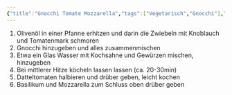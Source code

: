 ```yaml
---
{"title":"Gnocchi Tomate Mozzarella","tags":["Vegetarisch","Gnocchi"],"ingredients":["1 Packung Gnocchi","1 Zwiebel, gewürfelt","1 Knoblauchzehe, gepresst","1 EL Tomatenmark","Salz, Pfeffer, Muskatnuss, Paprikaflocken","250g Kochsahne","Datteltomaten","Basilikum","Mozzarella"]}
---
```


1. Olivenöl in einer Pfanne erhitzen und darin die Zwiebeln mit Knoblauch und
   Tomatenmark schmoren
2. Gnocchi hinzugeben und alles zusammenmischen
3. Etwa ein Glas Wasser mit Kochsahne und Gewürzen mischen, hinzugeben
4. Bei mittlerer Hitze köcheln lassen lassen (ca. 20-30min)
5. Datteltomaten halbieren und drüber geben, leicht kochen
6. Basilikum und Mozzarella zum Schluss oben drüber geben